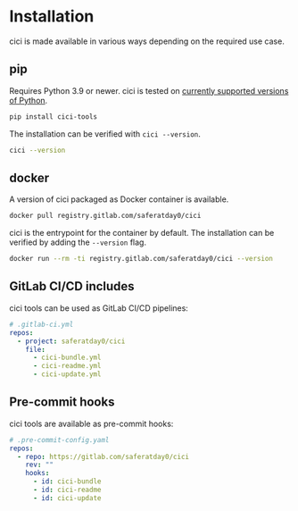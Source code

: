 # Installation

cici is made available in various ways depending on the required use case.

## pip

Requires Python 3.9 or newer. cici is tested on [currently supported versions of
Python](https://devguide.python.org/versions/).

```sh
pip install cici-tools
```

The installation can be verified with `cici --version`.

```sh
cici --version
```

## docker

A version of cici packaged as Docker container is available.

```sh
docker pull registry.gitlab.com/saferatday0/cici
```

cici is the entrypoint for the container by default. The installation can be
verified by adding the `--version` flag.

```sh
docker run --rm -ti registry.gitlab.com/saferatday0/cici --version
```

## GitLab CI/CD includes

cici tools can be used as GitLab CI/CD pipelines:

```yaml
# .gitlab-ci.yml
repos:
  - project: saferatday0/cici
    file:
      - cici-bundle.yml
      - cici-readme.yml
      - cici-update.yml
```

## Pre-commit hooks

cici tools are available as pre-commit hooks:

```yaml
# .pre-commit-config.yaml
repos:
  - repo: https://gitlab.com/saferatday0/cici
    rev: ""
    hooks:
      - id: cici-bundle
      - id: cici-readme
      - id: cici-update
```
